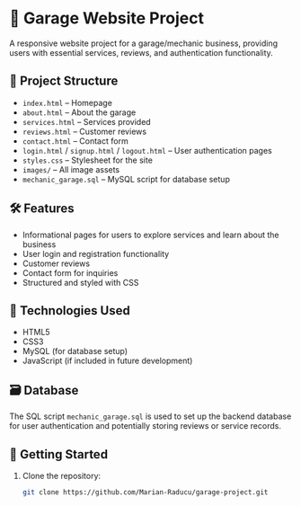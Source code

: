 # 🚗 Garage Website Project

A responsive website project for a garage/mechanic business, providing users with essential services, reviews, and authentication functionality.
## 📁 Project Structure

- `index.html` – Homepage
- `about.html` – About the garage
- `services.html` – Services provided
- `reviews.html` – Customer reviews
- `contact.html` – Contact form
- `login.html` / `signup.html` / `logout.html` – User authentication pages
- `styles.css` – Stylesheet for the site
- `images/` – All image assets
- `mechanic_garage.sql` – MySQL script for database setup

## 🛠️ Features

- Informational pages for users to explore services and learn about the business
- User login and registration functionality
- Customer reviews
- Contact form for inquiries
- Structured and styled with CSS

## 🧰 Technologies Used

- HTML5
- CSS3
- MySQL (for database setup)
- JavaScript (if included in future development)

## 🗃️ Database

The SQL script `mechanic_garage.sql` is used to set up the backend database for user authentication and potentially storing reviews or service records.

## 🚀 Getting Started

1. Clone the repository:
   ```bash
   git clone https://github.com/Marian-Raducu/garage-project.git
